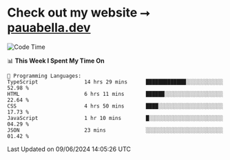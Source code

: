 # Check out my website ⭢ [pauabella.dev](https://pauabella.dev)

<!--START_SECTION:waka-->
![Code Time](http://img.shields.io/badge/Code%20Time-3%2C440%20hrs%2042%20mins-blue)

📊 **This Week I Spent My Time On** 

```text
💬 Programming Languages: 
TypeScript               14 hrs 29 mins      █████████████░░░░░░░░░░░░   52.98 % 
HTML                     6 hrs 11 mins       ██████░░░░░░░░░░░░░░░░░░░   22.64 % 
CSS                      4 hrs 50 mins       ████░░░░░░░░░░░░░░░░░░░░░   17.73 % 
JavaScript               1 hr 10 mins        █░░░░░░░░░░░░░░░░░░░░░░░░   04.29 % 
JSON                     23 mins             ░░░░░░░░░░░░░░░░░░░░░░░░░   01.42 % 
```


 Last Updated on 09/06/2024 14:05:26 UTC
<!--END_SECTION:waka-->
